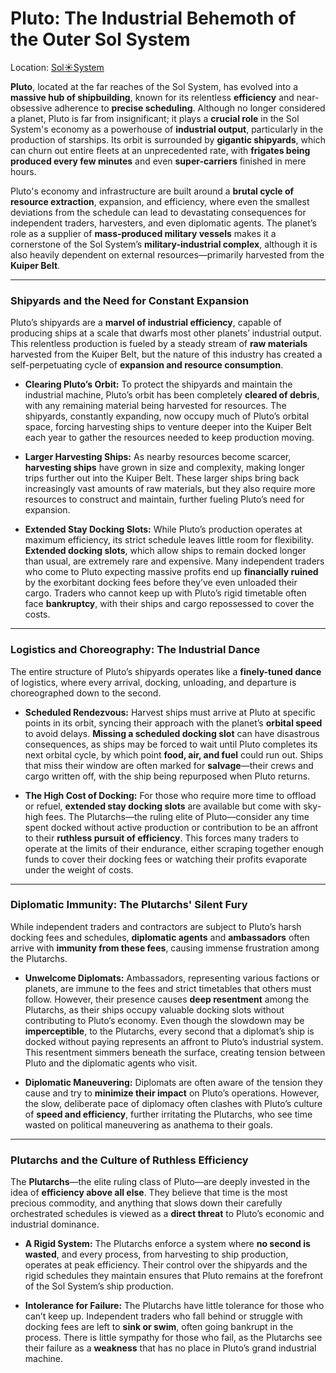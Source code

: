 # Pluto: The Industrial Behemoth of the Outer Sol System
Location: [Sol☀️System](Sol☀️System.md)

**Pluto**, located at the far reaches of the Sol System, has evolved into a **massive hub of shipbuilding**, known for its relentless **efficiency** and near-obsessive adherence to **precise scheduling**. Although no longer considered a planet, Pluto is far from insignificant; it plays a **crucial role** in the Sol System's economy as a powerhouse of **industrial output**, particularly in the production of starships. Its orbit is surrounded by **gigantic shipyards**, which can churn out entire fleets at an unprecedented rate, with **frigates being produced every few minutes** and even **super-carriers** finished in mere hours.

Pluto's economy and infrastructure are built around a **brutal cycle of resource extraction**, expansion, and efficiency, where even the smallest deviations from the schedule can lead to devastating consequences for independent traders, harvesters, and even diplomatic agents. The planet’s role as a supplier of **mass-produced military vessels** makes it a cornerstone of the Sol System’s **military-industrial complex**, although it is also heavily dependent on external resources—primarily harvested from the **Kuiper Belt**.

---

### Shipyards and the Need for Constant Expansion

Pluto’s shipyards are a **marvel of industrial efficiency**, capable of producing ships at a scale that dwarfs most other planets’ industrial output. This relentless production is fueled by a steady stream of **raw materials** harvested from the Kuiper Belt, but the nature of this industry has created a self-perpetuating cycle of **expansion and resource consumption**.

- **Clearing Pluto’s Orbit:** To protect the shipyards and maintain the industrial machine, Pluto’s orbit has been completely **cleared of debris**, with any remaining material being harvested for resources. The shipyards, constantly expanding, now occupy much of Pluto’s orbital space, forcing harvesting ships to venture deeper into the Kuiper Belt each year to gather the resources needed to keep production moving.
  
- **Larger Harvesting Ships:** As nearby resources become scarcer, **harvesting ships** have grown in size and complexity, making longer trips further out into the Kuiper Belt. These larger ships bring back increasingly vast amounts of raw materials, but they also require more resources to construct and maintain, further fueling Pluto’s need for expansion.

- **Extended Stay Docking Slots:** While Pluto’s production operates at maximum efficiency, its strict schedule leaves little room for flexibility. **Extended docking slots**, which allow ships to remain docked longer than usual, are extremely rare and expensive. Many independent traders who come to Pluto expecting massive profits end up **financially ruined** by the exorbitant docking fees before they’ve even unloaded their cargo. Traders who cannot keep up with Pluto’s rigid timetable often face **bankruptcy**, with their ships and cargo repossessed to cover the costs.

---

### Logistics and Choreography: The Industrial Dance

The entire structure of Pluto’s shipyards operates like a **finely-tuned dance** of logistics, where every arrival, docking, unloading, and departure is choreographed down to the second. 

- **Scheduled Rendezvous:** Harvest ships must arrive at Pluto at specific points in its orbit, syncing their approach with the planet’s **orbital speed** to avoid delays. **Missing a scheduled docking slot** can have disastrous consequences, as ships may be forced to wait until Pluto completes its next orbital cycle, by which point **food, air, and fuel** could run out. Ships that miss their window are often marked for **salvage**—their crews and cargo written off, with the ship being repurposed when Pluto returns.

- **The High Cost of Docking:** For those who require more time to offload or refuel, **extended stay docking slots** are available but come with sky-high fees. The Plutarchs—the ruling elite of Pluto—consider any time spent docked without active production or contribution to be an affront to their **ruthless pursuit of efficiency**. This forces many traders to operate at the limits of their endurance, either scraping together enough funds to cover their docking fees or watching their profits evaporate under the weight of costs.

---

### Diplomatic Immunity: The Plutarchs' Silent Fury

While independent traders and contractors are subject to Pluto’s harsh docking fees and schedules, **diplomatic agents** and **ambassadors** often arrive with **immunity from these fees**, causing immense frustration among the Plutarchs.

- **Unwelcome Diplomats:** Ambassadors, representing various factions or planets, are immune to the fees and strict timetables that others must follow. However, their presence causes **deep resentment** among the Plutarchs, as their ships occupy valuable docking slots without contributing to Pluto’s economy. Even though the slowdown may be **imperceptible**, to the Plutarchs, every second that a diplomat’s ship is docked without paying represents an affront to Pluto’s industrial system. This resentment simmers beneath the surface, creating tension between Pluto and the diplomatic agents who visit.

- **Diplomatic Maneuvering:** Diplomats are often aware of the tension they cause and try to **minimize their impact** on Pluto’s operations. However, the slow, deliberate pace of diplomacy often clashes with Pluto’s culture of **speed and efficiency**, further irritating the Plutarchs, who see time wasted on political maneuvering as anathema to their goals.

---

### Plutarchs and the Culture of Ruthless Efficiency

The **Plutarchs**—the elite ruling class of Pluto—are deeply invested in the idea of **efficiency above all else**. They believe that time is the most precious commodity, and anything that slows down their carefully orchestrated schedules is viewed as a **direct threat** to Pluto’s economic and industrial dominance.

- **A Rigid System:** The Plutarchs enforce a system where **no second is wasted**, and every process, from harvesting to ship production, operates at peak efficiency. Their control over the shipyards and the rigid schedules they maintain ensures that Pluto remains at the forefront of the Sol System’s ship production.
  
- **Intolerance for Failure:** The Plutarchs have little tolerance for those who can’t keep up. Independent traders who fall behind or struggle with docking fees are left to **sink or swim**, often going bankrupt in the process. There is little sympathy for those who fail, as the Plutarchs see their failure as a **weakness** that has no place in Pluto’s grand industrial machine.